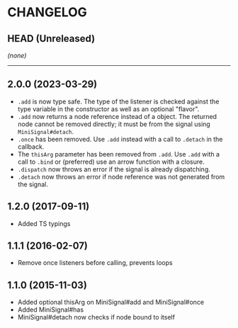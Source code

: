 # CHANGELOG

## HEAD (Unreleased)
_(none)_

---

## 2.0.0 (2023-03-29)

- `.add` is now type safe.  The type of the listener is checked against the type variable in the constructor as well as an optional "flavor".
- `.add` now returns a node reference instead of a object.  The returned node cannot be removed directly; it must be from the signal using `MiniSignal#detach`.
- `.once` has been removed.  Use `.add` instead with a call to `.detach` in the callback.
- The `thisArg` parameter has been removed from `.add`.  Use `.add` with a call to `.bind` or (preferred) use an arrow function with a closure.
- `.dispatch` now throws an error if the signal is already dispatching.
- `.detach` now throws an error if node reference was not generated from the signal.

## 1.2.0 (2017-09-11)

- Added TS typings

## 1.1.1 (2016-02-07)

- Remove once listeners before calling, prevents loops

## 1.1.0 (2015-11-03)

- Added optional thisArg on MiniSignal#add and MiniSignal#once
- Added MiniSignal#has
- MiniSignal#detach now checks if node bound to itself
